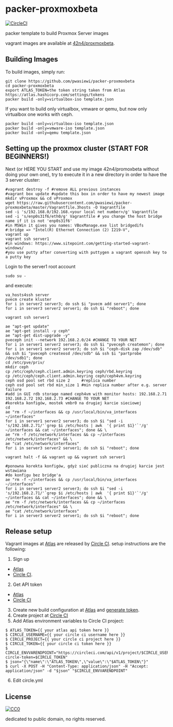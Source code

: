 # packer-proxmoxbeta

[![CircleCI](https://img.shields.io/circleci/project/pwasiewi/packer-proxmoxbeta.svg?maxAge=2592000)](https://circleci.com/gh/pwasiewi/packer-proxmoxbeta)

packer template to build Proxmox Server images

vagrant images are available at [42n4/proxmoxbeta](https://atlas.hashicorp.com/42n4/boxes/proxmoxbeta).

## Building Images

To build images, simply run:

```
git clone https://github.com/pwasiewi/packer-proxmoxbeta
cd packer-proxmoxbeta
export ATLAS_TOKEN=the token string taken from Atlas https://atlas.hashicorp.com/settings/tokens
packer build -only=virtualbox-iso template.json
```

If you want to build only virtualbox, vmware or qemu, but now only virtualbox one works with ceph.

```
packer build -only=virtualbox-iso template.json
packer build -only=vmware-iso template.json
packer build -only=qemu template.json
```

## Setting up the proxmox cluster (START FOR BEGINNERS!)

Next (or HERE YOU START and use my image 42n4/promoxbeta without doing your own one), 
try to execute it in a new directory in order to have the 3 server cluster:  

```
#vagrant destroy -f #remove ALL previous instances
#vagrant box update #update this box in order to have my newest image
mkdir vProxmox && cd vProxmox
wget https://raw.githubusercontent.com/pwasiewi/packer-proxmoxbeta/master/Vagrantfile.3hosts -O Vagrantfile
sed -i 's/192.168.0/192.168.<your local net number>/g' Vagrantfile
sed -i 's/enp0s31f6/eth0/g' Vagrantfile # you change the host bridge name if it is not 'enp0s31f6'
#in MSWin it gives you names: VBoxManage.exe list bridgedifs
#:bridge => "Intel(R) Ethernet Connection (2) I219-V",
vagrant up
vagrant ssh server1
#in windows: https://www.sitepoint.com/getting-started-vagrant-windows/
#you use putty after converting with puttygen a vagrant openssh key to a putty key
```

Login to the server1 root account 

```
sudo su -
```

and execute:

```
va_hosts4ssh server
pvecm create kluster
for i in server2 server3; do ssh $i "pvecm add server1"; done
for i in server3 server2 server1; do ssh $i "reboot"; done
```
`vagrant ssh server1`

```
ae "apt-get update"
ae "apt-get install -y ceph"
ae "apt-get dist-upgrade -y"
pveceph init --network 192.168.2.0/24 #CHANGE TO YOUR NET
for i in server1 server2 server3; do ssh $i "pveceph createmon"; done
for i in server1 server2 server3; do ssh $i "ceph-disk zap /dev/sdb" && ssh $i "pveceph createosd /dev/sdb" && ssh $i "partprobe /dev/sdb1"; done
cd /etc/pve/priv/
mkdir ceph
cp /etc/ceph/ceph.client.admin.keyring ceph/rbd.keyring
cp /etc/ceph/ceph.client.admin.keyring ceph/ceph4vm.keyring
ceph osd pool set rbd size 2     #replica number
ceph osd pool set rbd min_size 1 #min replica number after e.g. server failure
#add in GUI rdb storage named ceph4vm with monitor hosts: 192.168.2.71 192.168.2.72 192.168.2.73 #CHANGE TO YOUR NET 
#korekta konfigów, mostek vmbr0 na drugiej karcie sieciowej
cd
ae "rm -f ~/interfaces && cp /usr/local/bin/va_interfaces ~/interfaces"
for i in server1 server2 server3; do ssh $i "sed -i 's/192.168.2.71/'`grep $i /etc/hosts | awk  '{ print $1}'`'/g' ~/interfaces && cat ~/interfaces"; done && \
ae "rm -f /etc/network/interfaces && cp ~/interfaces /etc/network/interfaces" && \
ae "cat /etc/network/interfaces"
for i in server3 server2 server1; do ssh $i "reboot"; done
```

`vagrant halt -f && vagrant up && vagrant ssh server1`

```
#ponowna korekta konfigów, gdyż sieć publiczna na drugiej karcie jest wstawiana 
#do konfigu bez bridge'a
ae "rm -f ~/interfaces && cp /usr/local/bin/va_interfaces ~/interfaces"
for i in server1 server2 server3; do ssh $i "sed -i 's/192.168.2.71/'`grep $i /etc/hosts | awk  '{ print $1}'`'/g' ~/interfaces && cat ~/interfaces"; done && \
ae "rm -f /etc/network/interfaces && cp ~/interfaces /etc/network/interfaces" && \
ae "cat /etc/network/interfaces"
for i in server3 server2 server1; do ssh $i "reboot"; done
```

## Release setup

Vagrant images at [Atlas](https://atlas.hashicorp.com) are released by [Circle CI](https://circleci.com/).
setup instructions are the following:

1. Sign up
  - [Atlas](https://atlas.hashicorp.com/account/new)
  - [Circle CI](https://circleci.com/signup).
2. Get API token
  - [Atlas](https://atlas.hashicorp.com/settings/tokens)
  - [Circle CI](https://circleci.com/account/api)
3. Create new build configuration at [Atlas](https://atlas.hashicorp.com/builds/new)
  and [generate token](https://atlas.hashicorp.com/settings/tokens).
4. Create project at [Circle CI](https://circleci.com/add-projects)
5. Add Atlas environment variables to Circle CI project:
  
  ```console
  $ ATLAS_TOKEN={{ your atlas api token here }}
  $ CIRCLE_USERNAME={{ your circle ci username here }}
  $ CIRCLE_PROJECT={{ your circle ci project here }}
  $ CIRCLE_TOKEN={{ your circle ci token here }}
  $ CIRCLE_ENVVARENDPOINT="https://circleci.com/api/v1/project/$CIRCLE_USERNAME/$CIRCLE_PROJECT/envvar?circle-token=$CIRCLE_TOKEN"
  $ json="{\"name\":\"ATLAS_TOKEN\",\"value\":\"$ATLAS_TOKEN\"}"
  $ curl -X POST -H "Content-Type: application/json" -H "Accept: application/json" -d "$json" "$CIRCLE_ENVVARENDPOINT"
  ```
  
6. Edit circle.yml

## License

[![CC0](http://i.creativecommons.org/p/zero/1.0/88x31.png "CC0")](http://creativecommons.org/publicdomain/zero/1.0/deed)

dedicated to public domain, no rights reserved.

